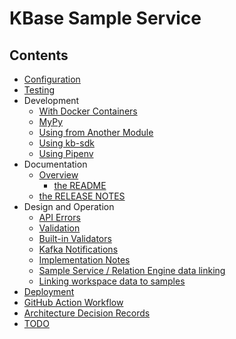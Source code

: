 # KBase Sample Service

## Contents

- [Configuration](./configuration.md)
- [Testing](./testing/index.md)
- Development
  - [With Docker Containers](./development/local-docker.md)
  - [MyPy](./development/mypy.md)
  - [Using from Another Module](./development/from-another-module.md)
  - [Using kb-sdk](./development/using-kb-sdk.md)
  - [Using Pipenv](./development/using-pipenv.md)
- Documentation
  - [Overview](./documentation/index.md)
    - [the README](./documentation/readme.md)
  - [the RELEASE NOTES](./documentation/release-notes.md)
- Design and Operation
  - [API Errors](./design/errors.md)
  - [Validation](./design/validation.md)
  - [Built-in Validators](./design/built-in-validators.md)
  - [Kafka Notifications](./design/kafka.md)
  - [Implementation Notes](./design/implementation_notes.md)
  - [Sample Service / Relation Engine data linking](./design/link_ws_data_to_sample_in_RE.md)
  - [Linking workspace data to samples](./design/link_ws_data_to_sample.md)
- [Deployment](./deployment/index.md)
- [GitHub Action Workflow](./gha/index.md)
- [Architecture Decision Records](./adrs/index.md)
- [TODO](./TODO.md)